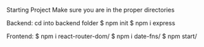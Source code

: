 Starting Project
Make sure you are in the proper directories

Backend:
  cd into backend folder
  $ npm init
  $ npm i express

Frontend:
  $ npm i react-router-dom/
  $ npm i date-fns/
  $ npm start/

